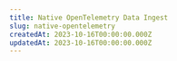```yaml
---
title: Native OpenTelemetry Data Ingest
slug: native-opentelemetry
createdAt: 2023-10-16T00:00:00.000Z
updatedAt: 2023-10-16T00:00:00.000Z
---
```

